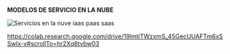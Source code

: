 **MODELOS DE SERVICIO EN LA NUBE**


![Servicios en la nuve  iaas paas saas](https://github.com/noemiAC/CDR/assets/168385917/80a1b536-5827-4491-b8d3-303f971d2e70)


https://colab.research.google.com/drive/19lmtiTWzxmS_45GecUUAFTm6xSSwIx-v#scrollTo=hr2Xq6tvbw03
